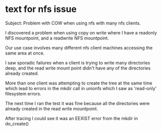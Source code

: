 # text for nfs issue

Subject: Problem with COW when using nfs with many nfs clients.

I discovered a problem when using copy on write where I have a readonly NFS mountpoint, and a readwrite NFS mountpoint.

Our use case involves many different nfs client machines accessing the same area at once.

I saw sporadic failures when a client is trying to write many directories deep, and the read write mount point didn't have any of the directories already created.

More than one client was attempting to create the tree at the same time which lead to errors in the mkdir call in unionfs which I saw as 'read-only' filesystem errors.

The next time I ran the test it was fine because all the directories were already created in the read write mountpoint.

After tracing I could see it was an EEXIST error from the mkdir in do_create()
